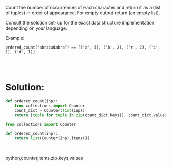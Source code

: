 Count the number of occurrences of each character and return it as a (list of tuples) in order of appearance. For empty output return (an empty list).

Consult the solution set-up for the exact data structure implementation depending on your language.

Example:

```
ordered_count("abracadabra") == [('a', 5), ('b', 2), ('r', 2), ('c', 1), ('d', 1)]
```

<br><br>

# Solution:
```py
def ordered_count(inp):
    from collections import Counter
    count_dict = Counter(list(inp))
    return [tuple for tuple in zip(count_dict.keys(), count_dict.values())]
```

```py
from collections import Counter

def ordered_count(inp):
    return list(Counter(inp).items())
```


<br>


<tag>python,counter,items,zip,keys,values<tag>